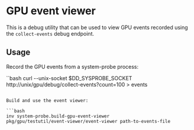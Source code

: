 # GPU event viewer

This is a debug utility that can be used to view GPU events recorded using the `collect-events` debug endpoint.

## Usage

Record the GPU events from a system-probe process:

``bash
curl --unix-socket $DD_SYSPROBE_SOCKET http://unix/gpu/debug/collect-events?count=100 > events
```

Build and use the event viewer:

```bash
inv system-probe.build-gpu-event-viewer
pkg/gpu/testutil/event-viewer/event-viewer path-to-events-file
```

